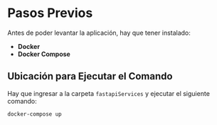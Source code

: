 # Pasos Previos

Antes de poder levantar la aplicación, hay que tener instalado:

- **Docker**
- **Docker Compose**
  
## Ubicación para Ejecutar el Comando

Hay que ingresar a la carpeta `fastapiServices` y ejecutar el siguiente comando:
```bash
docker-compose up
